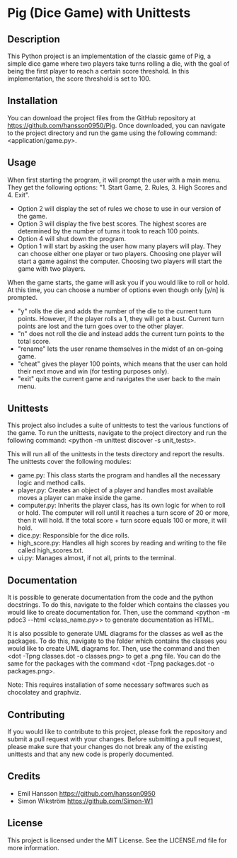 # Pig (Dice Game) with Unittests

## Description
This Python project is an implementation of the classic game of Pig, a simple dice game where two players take turns rolling a die, with the goal of being the first player to reach a certain score threshold. In this implementation, the score threshold is set to 100.

## Installation
You can download the project files from the GitHub repository at https://github.com/hansson0950/Pig. Once downloaded, you can navigate to the project directory and run the game using the following command: <application/game.py>. 

## Usage
When first starting the program, it will prompt the user with a main menu. They get the following options: "1. Start Game, 2. Rules, 3. High Scores and 4. Exit". 
- Option 2 will display the set of rules we chose to use in our version of the game. 
- Option 3 will display the five best scores. The highest scores are determined by the number of turns it took to reach 100 points.
- Option 4 will shut down the program.
- Option 1 will start by asking the user how many players will play. They can choose either one player or two players. Choosing one player will start a game against the computer. Choosing two players will start the game with two players.

When the game starts, the game will ask you if you would like to roll or hold. At this time, you can choose a number of options even though only [y/n] is prompted.
- "y" rolls the die and adds the number of the die to the current turn points. However, if the player rolls a 1, they will get a bust. Current turn points     are lost and the turn goes over to the other player.
- "n" does not roll the die and instead adds the current turn points to the total score.
- "rename" lets the user rename themselves in the midst of an on-going game. 
- "cheat" gives the player 100 points, which means that the user can hold their next move and win (for testing purposes only).
- "exit" quits the current game and navigates the user back to the main menu.

## Unittests
This project also includes a suite of unittests to test the various functions of the game. To run the unittests, navigate to the project directory and run the following command: <python -m unittest discover -s unit_tests>.

This will run all of the unittests in the tests directory and report the results. The unittests cover the following modules:
- game.py: This class starts the program and handles all the necessary logic and method calls.
- player.py: Creates an object of a player and handles most available moves a player can make inside the game.
- computer.py: Inherits the player class, has its own logic for when to roll or hold. The computer will roll until it reaches a turn score of 20 or more,       then it will hold. If the total score + turn score equals 100 or more, it will hold.
- dice.py: Responsible for the dice rolls.
- high_score.py: Handles all high scores by reading and writing to the file called high_scores.txt.
- ui.py: Manages almost, if not all, prints to the terminal.

## Documentation
It is possible to generate documentation from the code and the python docstrings. To do this, navigate to the folder which contains the classes you would like to create documentation for. Then, use the command <python -m pdoc3 --html <class_name.py>> to generate documentation as HTML.

It is also possible to generate UML diagrams for the classes as well as the packages. To do this, navigate to the folder which contains the classes you would like to create UML diagrams for. Then, use the command <pyreverse dice.py> and then <dot -Tpng classes.dot -o classes.png> to get a .png file. You can do the same for the packages with the command <dot -Tpng packages.dot -o packages.png>.

Note: This requires installation of some necessary softwares such as chocolatey and graphviz.

## Contributing
If you would like to contribute to this project, please fork the repository and submit a pull request with your changes. Before submitting a pull request, please make sure that your changes do not break any of the existing unittests and that any new code is properly documented.

## Credits
- Emil Hansson https://github.com/hansson0950
- Simon Wikström https://github.com/Simon-W1

## License
This project is licensed under the MIT License. See the LICENSE.md file for more information.
